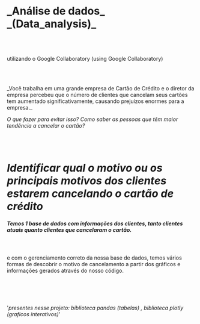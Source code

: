 <h1>_Análise de dados_         _(Data_analysis)_ </h1>   
<br>
<br>
<p>utilizando o Google Collaboratory                    (using Google Collaboratory)</p> 

<br>
<br>
 <p>_Você trabalha em uma grande empresa de Cartão de Crédito e o diretor da empresa percebeu que o número de clientes que cancelam seus cartões tem aumentado significativamente, causando prejuízos enormes para a empresa._

_O que fazer para evitar isso? Como saber as pessoas que têm maior tendência a cancelar o cartão?_</p>
<br>
<br>





# *Identificar qual o motivo ou os principais motivos dos clientes estarem cancelando o cartão de crédito*


##### Temos 1 base de dados com informações dos clientes, tanto clientes atuais quanto clientes que cancelaram o cartão.
<br>
<br>
e com o gerenciamento correto da nossa base de dados, temos vários formas de descobrir o motivo de cancelamento a partir dos 
gráficos e informações gerados através do nosso código.

<br>
<br>
<br>
<br>
<br>

'_presentes nesse projeto: biblioteca pandas (tabelas) , biblioteca plotly (graficos interativos)_'

